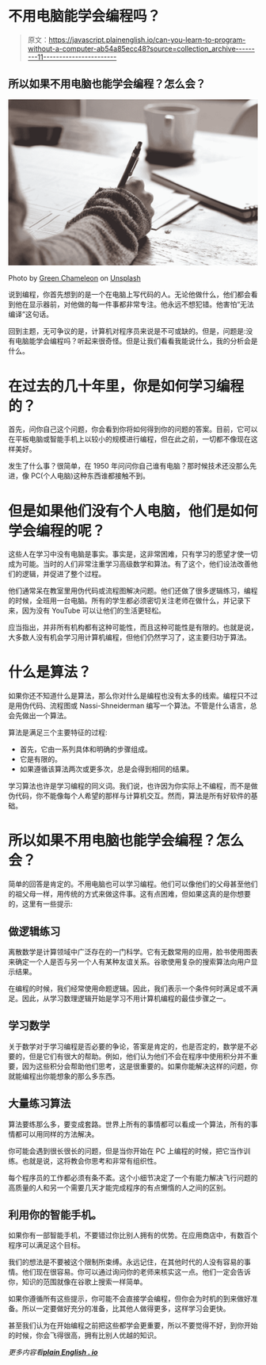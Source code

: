 # 不用电脑能学会编程吗？

> 原文：<https://javascript.plainenglish.io/can-you-learn-to-program-without-a-computer-ab54a85ecc48?source=collection_archive---------11----------------------->

## 所以如果不用电脑也能学会编程？怎么会？

![](img/1419d9ac036661ea839ace56c1c80d78.png)

Photo by [Green Chameleon](https://unsplash.com/@craftedbygc?utm_source=medium&utm_medium=referral) on [Unsplash](https://unsplash.com?utm_source=medium&utm_medium=referral)

说到编程，你首先想到的是一个在电脑上写代码的人。无论他做什么，他们都会看到他在显示器前，对他做的每一件事都非常专注。他永远不想犯错。他害怕“无法编译”这句话。

回到主题，无可争议的是，计算机对程序员来说是不可或缺的。但是，问题是:没有电脑能学会编程吗？听起来很奇怪。但是让我们看看我能说什么，我的分析会是什么。

# 在过去的几十年里，你是如何学习编程的？

首先，问你自己这个问题，你会看到你将如何得到你的问题的答案。目前，它可以在平板电脑或智能手机上以较小的规模进行编程，但在此之前，一切都不像现在这样美好。

发生了什么事？很简单，在 1950 年问问你自己谁有电脑？那时候技术还没那么先进，像 PC(个人电脑)这种东西谁都接触不到。

# **但是如果他们没有个人电脑，他们是如何学会编程的呢？**

这些人在学习中没有电脑是事实。事实是，这非常困难，只有学习的愿望才使一切成为可能。当时的人们非常注重学习高级数学和算法。有了这个，他们设法改善他们的逻辑，并促进了整个过程。

他们通常呆在教室里用伪代码或流程图解决问题。他们还做了很多逻辑练习，编程的时候，全班用一台电脑。所有的学生都必须密切关注老师在做什么，并记录下来，因为没有 YouTube 可以让他们的生活更轻松。

应当指出，并非所有机构都有这种可能性，而且这种可能性是有限的。也就是说，大多数人没有机会学习用计算机编程，但他们仍然学习了，这主要归功于算法。

# **什么是算法？**

如果你还不知道什么是算法，那么你对什么是编程也没有太多的线索。编程只不过是用伪代码、流程图或 Nassi-Shneiderman 编写一个算法。不管是什么语言，总会先做出一个算法。

算法是满足三个主要特征的过程:

*   首先，它由一系列具体和明确的步骤组成。
*   它是有限的。
*   如果遵循该算法两次或更多次，总是会得到相同的结果。

学习算法也许是学习编程的同义词。我们说，也许因为你实际上不编程，而不是做伪代码，你不能像每个人希望的那样与计算机交互。然而，算法是所有好软件的基础。

# **所以如果不用电脑也能学会编程？怎么会？**

简单的回答是肯定的。不用电脑也可以学习编程。他们可以像他们的父母甚至他们的祖父母一样，用传统的方式来做这件事。这有点困难，但如果这真的是你想要的，这里有一些提示:

## **做逻辑练习**

离散数学是计算领域中广泛存在的一门科学。它有无数常用的应用，脸书使用图表来确定一个人是否与另一个人有某种友谊关系。谷歌使用复杂的搜索算法向用户显示结果。

在编程的时候，我们经常使用命题逻辑。因此，我们表示一个条件何时满足或不满足。因此，从学习数理逻辑开始是学习不用计算机编程的最佳步骤之一。

## **学习数学**

关于数学对于学习编程是否必要的争论，答案是肯定的，也是否定的，数学是不必要的，但是它们有很大的帮助。例如，他们认为他们不会在程序中使用积分并不重要，因为这些积分会帮助他们思考，这是很重要的。如果你能解决这样的问题，你就能编程出你能想象的那么多东西。

## **大量练习算法**

算法要练那么多，要变成套路。世界上所有的事情都可以看成一个算法，所有的事情都可以用同样的方法解决。

你可能会遇到很长很长的问题，但是当你开始在 PC 上编程的时候，把它当作训练。也就是说，这将教会你思考和非常有组织性。

每个程序员的工作都必须有条不紊。这个小细节决定了一个有能力解决飞行问题的高质量的人和另一个需要几天才能完成程序的有点懒惰的人之间的区别。

## 利用你的智能手机。

如果你有一部智能手机，不要错过你比别人拥有的优势。在应用商店中，有数百个程序可以满足这个目标。

我们的想法是不要被这个限制所束缚。永远记住，在其他时代的人没有容易的事情。他们现在很容易。你可以通过询问你的老师来核实这一点。他们一定会告诉你，知识的范围就像在谷歌上搜索一样简单。

如果你遵循所有这些提示，你可能不会直接学会编程，但你会为时机的到来做好准备。所以一定要做好充分的准备，比其他人做得更多，这样学习会更快。

甚至我们认为在开始编程之前把这些都学会更重要，所以不要觉得不好，到你开始的时候，你会飞得很高，拥有比别人优越的知识。

*更多内容看*[***plain English . io***](http://plainenglish.io)